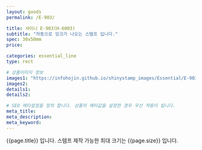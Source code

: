 ```yaml
---
layout: goods
permalink: /E-903/

title: 샤이니 E-903(H-6003)
subtitle: "자동으로 잉크가 나오는 스템프 입니다."
spec: 30x50mm
price: 

categories: essential_line
type: rect

# 상품이미지 정보
images1: "https://infohojin.github.io/shinystamp_images/Essential/E-903/E-903_1.jpg"
images2:
details1:
details2:    

# SEO 메타설정을 정의 합니다. 상품의 메타값을 설정한 경우 우선 적용이 됩니다.
meta_title: 
meta_description:
meta_keyword:
---
```


{{page.title}} 입니다. 스템프 제작 가능한 최대 크기는 {{page.size}} 입니다.